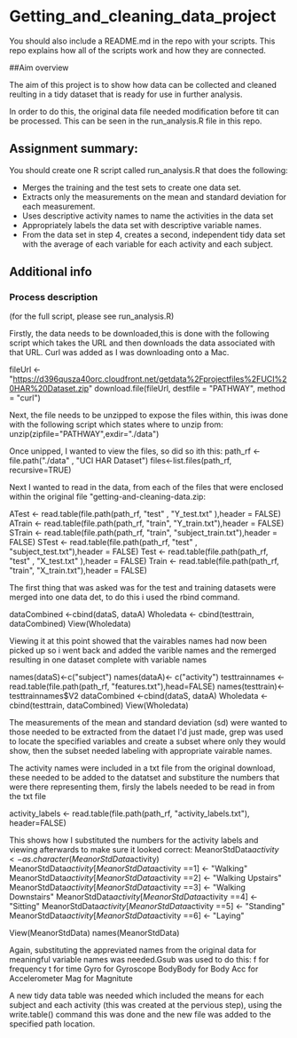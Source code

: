 # Getting_and_cleaning_data_project

You should also include a README.md in the repo with your scripts. This repo explains how all of the scripts work and how they are connected.

##Aim overview

The aim of this project is to show how data can be collected and cleaned reulting in a tidy dataset that is ready for use in further analysis. 

In order to do this, the original data file needed modification before tit can be processed. This can be seen in the run_analysis.R file in this repo. 



## Assignment summary:

You should create one R script called run_analysis.R that does the following:
- Merges the training and the test sets to create one data set.
- Extracts only the measurements on the mean and standard deviation for each measurement.
- Uses descriptive activity names to name the activities in the data set
- Appropriately labels the data set with descriptive variable names.
- From the data set in step 4, creates a second, independent tidy data set with the average of each variable for each activity and each subject.

## Additional info 

### Process description 
 (for the full script, please see run_analysis.R)

Firstly, the data needs to be downloaded,this is done with the following script which takes the URL and then downloads the data associated with that URL. Curl was added as I was downloading onto a Mac.

fileUrl <- "https://d396qusza40orc.cloudfront.net/getdata%2Fprojectfiles%2FUCI%20HAR%20Dataset.zip"
download.file(fileUrl, destfile = "PATHWAY", method = "curl")

Next, the file needs to be unzipped to expose the files within, this iwas done with the following script which states where to unzip from:
unzip(zipfile="PATHWAY",exdir="./data")


Once unipped, I wanted to view the files, so did so ith this:
path_rf <- file.path("./data" , "UCI HAR Dataset")
files<-list.files(path_rf, recursive=TRUE)


Next I wanted to read in the data, from each of the files that were enclosed within the original file "getting-and-cleaning-data.zip:

ATest  <- read.table(file.path(path_rf, "test" , "Y_test.txt" ),header = FALSE)
ATrain <- read.table(file.path(path_rf, "train", "Y_train.txt"),header = FALSE)
STrain <- read.table(file.path(path_rf, "train", "subject_train.txt"),header = FALSE)
STest  <- read.table(file.path(path_rf, "test" , "subject_test.txt"),header = FALSE)
Test  <- read.table(file.path(path_rf, "test" , "X_test.txt" ),header = FALSE)
Train <- read.table(file.path(path_rf, "train", "X_train.txt"),header = FALSE)

The first thing that was asked was for the test and training datasets were merged into one data det, to do this i used the rbind command. 

dataCombined <-cbind(dataS, dataA)
Wholedata <- cbind(testtrain, dataCombined)
View(Wholedata)

Viewing it at this point showed that the vairables names had now been picked up so i went back and added the varible names and the remerged resulting in one dataset complete with variable names

names(dataS)<-c("subject")
names(dataA)<- c("activity")
testtrainnames <- read.table(file.path(path_rf, "features.txt"),head=FALSE)
names(testtrain)<- testtrainnames$V2
dataCombined <-cbind(dataS, dataA)
Wholedata <- cbind(testtrain, dataCombined)
View(Wholedata)

The measurements of the mean and standard deviation (sd) were wanted to those needed to be extracted from the dataet I'd just made, grep was used to locate the specified variables and create a subset where only they would show, then the subset needed labeling with appropriate vairable names.


The activity names were included in a txt file from the original download, these needed to be added to the datatset and substiture the numbers that were there representing them, firsly the labels needed to be read in from the txt file

activity_labels <- read.table(file.path(path_rf, "activity_labels.txt"), header=FALSE)


This shows how I substituted the numbers for the activity labels and viewing afterwards to make sure it looked correct:
MeanorStdData$activity <-as.character(MeanorStdData$activity)
MeanorStdData$activity[MeanorStdData$activity ==1] <- "Walking"
MeanorStdData$activity[MeanorStdData$activity ==2] <- "Walking Upstairs"
MeanorStdData$activity[MeanorStdData$activity ==3] <- "Walking Downstairs"
MeanorStdData$activity[MeanorStdData$activity ==4] <- "Sitting"
MeanorStdData$activity[MeanorStdData$activity ==5] <- "Standing"
MeanorStdData$activity[MeanorStdData$activity ==6] <- "Laying"

View(MeanorStdData)
names(MeanorStdData)

Again, substituting the appreviated names from the original data for meaningful variable names was needed.Gsub was used to do this:
f for frequency
t for time
Gyro for Gyroscope
BodyBody for Body
Acc for Accelerometer
Mag for Magnitute


A new tidy data table was needed which included the means for each subject and each activity (this was created at the pervious step), using the write.table() command this was done and the new file was added to the specified path location.
